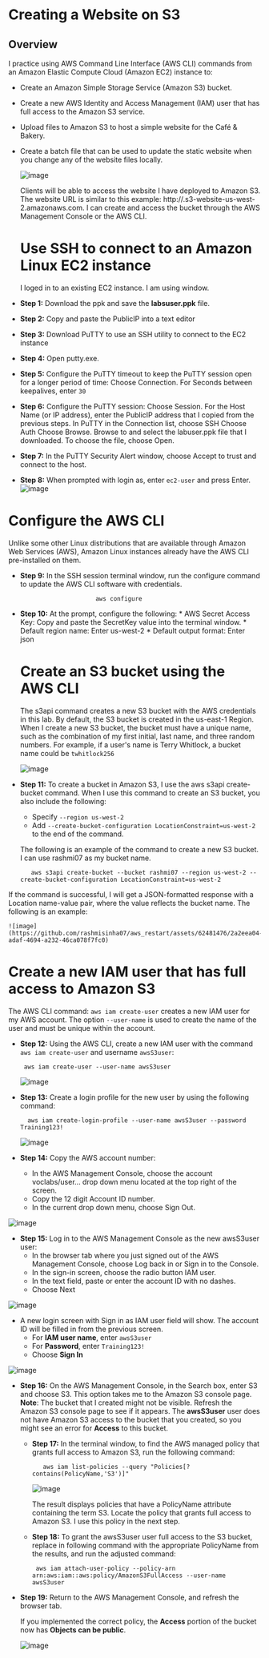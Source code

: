 # Creating a Website on S3
## Overview
I practice using AWS Command Line Interface (AWS CLI) commands from an Amazon Elastic Compute Cloud (Amazon EC2) instance to:
 * Create an Amazon Simple Storage Service (Amazon S3) bucket.
 * Create a new AWS Identity and Access Management (IAM) user that has full access to the Amazon S3 service.
 * Upload files to Amazon S3 to host a simple website for the Café & Bakery.
 * Create a batch file that can be used to update the static website when you change any of the website files locally.

   ![image](https://github.com/rashmisinha07/aws_restart/assets/62481476/76e4ff94-6ce6-4965-8c1e-ac51c77ffbdb)

   Clients will be able to access the website I have deployed to Amazon S3. The website URL is similar to this example: 
   http://.s3-website-us-west-2.amazonaws.com. I can create and access the bucket through the AWS Management Console or 
    the AWS CLI.

   # Use SSH to connect to an Amazon Linux EC2 instance
    I loged in to an existing EC2 instance.
    I am using window.
* **Step 1:** Download the ppk and save the **labsuser.ppk** file.
* **Step 2:** Copy and paste the PublicIP into a text editor
* **Step 3:** Download PuTTY to use an SSH utility to connect to the EC2 instance
* **Step 4:** Open putty.exe.
* **Step 5:** Configure the PuTTY timeout to keep the PuTTY session open for a longer period of time:
                Choose Connection.
                For Seconds between keepalives, enter `30`
* **Step 6:** Configure the PuTTY session:
              Choose Session.
              For the Host Name (or IP address), enter the PublicIP address that I copied from the previous steps.
               In PuTTY in the Connection list, choose SSH 
               Choose Auth
                Choose Browse.
                Browse to and select the labuser.ppk file that I downloaded.
                To choose the file, choose Open.
* **Step 7:** In the PuTTY Security Alert window, choose Accept to trust and connect to the host.
* **Step 8:** When prompted with login as, enter `ec2-user` and press Enter.
  ![image](https://github.com/rashmisinha07/aws_restart/assets/62481476/5c3b4479-fc9f-49c2-87a9-95bb2749bd49)

# Configure the AWS CLI

Unlike some other Linux distributions that are available through Amazon Web Services (AWS), Amazon Linux instances already have the AWS CLI pre-installed on them.
* **Step 9:** In the SSH session terminal window, run the configure command to update the AWS CLI software with credentials.

                           aws configure

 * **Step 10:** At the prompt, configure the following:
               * AWS Secret Access Key: Copy and paste the SecretKey value into the terminal window.
               * Default region name: Enter us-west-2
               * Default output format: Enter json

   # Create an S3 bucket using the AWS CLI

   The s3api command creates a new S3 bucket with the AWS credentials in this lab. By default, the S3 bucket is created in 
    the us-east-1 Region.
   When I create a new S3 bucket, the bucket must have a unique name, such as the combination of my first initial, last 
    name, and three random numbers. For example, if a user's name is Terry Whitlock, a bucket name could be `twhitlock256`

   ![image](https://github.com/rashmisinha07/aws_restart/assets/62481476/3ebb7c80-6d2f-41cd-bd11-3534083ebc58)
   
  * **Step 11:** To create a bucket in Amazon S3, I use the aws s3api create-bucket command. When I use this command to 
                 create an S3 bucket, you also include the following:

    * Specify `--region us-west-2`
    * Add `--create-bucket-configuration LocationConstraint=us-west-2` to the end of the command.
      
    The following is an example of the command to create a new S3 bucket. I can use rashmi07 as my bucket name.

           aws s3api create-bucket --bucket rashmi07 --region us-west-2 --create-bucket-configuration LocationConstraint=us-west-2


If the command is successful, I will get a JSON-formatted response with a Location name-value pair, where the value reflects the bucket name. The following is an example:

    ![image](https://github.com/rashmisinha07/aws_restart/assets/62481476/2a2eea04-adaf-4694-a232-46ca078f7fc0)

   # Create a new IAM user that has full access to Amazon S3
   The AWS CLI command: `aws iam create-user` creates a new IAM user for my AWS account. The option `--user-name` is used to create the name of the user and must be unique within the account. 

   * **Step 12:** Using the AWS CLI, create a new IAM user with the command `aws iam create-user` and username `awsS3user`:

          aws iam create-user --user-name awsS3user

     ![image](https://github.com/rashmisinha07/aws_restart/assets/62481476/fc5b0c2a-4442-491c-8375-33a8c50dbe52)


   * **Step 13:**  Create a login profile for the new user by using the following command:

           aws iam create-login-profile --user-name awsS3user --password Training123!

     ![image](https://github.com/rashmisinha07/aws_restart/assets/62481476/9a36a1dd-b9db-45e2-aec5-e3fe615cc9e7)


   * **Step 14:** Copy the AWS account number:
     *  In the AWS Management Console, choose the account voclabs/user... drop down menu located at the top right of the screen.
     *  Copy the 12 digit Account ID number.
     *  In the current drop down menu, choose Sign Out.

![image](https://github.com/rashmisinha07/aws_restart/assets/62481476/dc9029f4-82a5-41c6-81d5-940f41532408)

* **Step 15:** Log in to the AWS Management Console as the new awsS3user user:
    * In the browser tab where you just signed out of the AWS Management Console, choose Log back in or Sign in to the Console.
    * In the sign-in screen, choose the radio button IAM user.
    * In the text field, paste or enter the account ID with no dashes.
    * Choose Next

![image](https://github.com/rashmisinha07/aws_restart/assets/62481476/c97a21bb-37a9-4f50-ab03-4ffd03e998e0)

 * A new login screen with Sign in as IAM user field will show. The account ID will be filled in from the previous screen.
    * For **IAM user name**, enter `awsS3user`
    * For **Password**, enter `Training123!`
    * Choose **Sign In**

![image](https://github.com/rashmisinha07/aws_restart/assets/62481476/3f17d611-97b3-4204-8a3a-161c684438af)

* **Step 16:** On the AWS Management Console, in the Search box, enter S3 and choose S3. This option takes me to the Amazon S3 console page.
  **Note**: The bucket that I created might not be visible. Refresh the Amazon S3 console page to see if it appears. The **awsS3user** user does not have Amazon S3 access to the bucket that you created, so you might see an error for **Access** to this bucket.

  * **Step 17:** In the terminal window, to find the AWS managed policy that grants full access to Amazon S3, run the following command:
 
           aws iam list-policies --query "Policies[?contains(PolicyName,'S3')]"

    ![image](https://github.com/rashmisinha07/aws_restart/assets/62481476/16b99e53-34a9-418f-9dad-856b25ef0d63)

    The result displays policies that have a PolicyName attribute containing the term S3. Locate the policy that grants full access to Amazon S3. I use this policy in the next step.

  * **Step 18:**  To grant the awsS3user user full access to the S3 bucket, replace <policyYouFound> in following command with the appropriate PolicyName from the results, and run the adjusted command:
 
         
         aws iam attach-user-policy --policy-arn arn:aws:iam::aws:policy/AmazonS3FullAccess --user-name awsS3user
 

* **Step 19:** Return to the AWS Management Console, and refresh the browser tab.

  If you implemented the correct policy, the **Access** portion of the bucket now has **Objects can be public**.
  
  ![image](https://github.com/rashmisinha07/aws_restart/assets/62481476/8d296086-78d8-4f64-b14f-a2bc9607f45e)









                     
